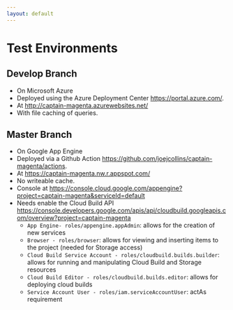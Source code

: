 ```yaml
---
layout: default
---
```

# Test Environments

## Develop Branch 

* On Microsoft Azure
* Deployed using the Azure Deployment Center <https://portal.azure.com/>.
* At <http://captain-magenta.azurewebsites.net/>
* With file caching of queries.

## Master Branch

* On Google App Engine
* Deployed via a Github Action <https://github.com/joejcollins/captain-magenta/actions>.
* At <https://captain-magenta.nw.r.appspot.com/>
* No writeable cache.
* Console at <https://console.cloud.google.com/appengine?project=captain-magenta&serviceId=default>
* Needs enable the Cloud Build API <https://console.developers.google.com/apis/api/cloudbuild.googleapis.com/overview?project=captain-magenta>
  * `App Engine- roles/appengine.appAdmin`: allows for the creation of new services
  * `Browser - roles/browser`: allows for viewing and inserting items to the project (needed for Storage access)
  * `Cloud Build Service Account - roles/cloudbuild.builds.builder`: allows for
    running and manipulating Cloud Build and Storage resources
  * `Cloud Build Editor - roles/cloudbuild.builds.editor`: allows for deploying cloud builds
  * `Service Account User - roles/iam.serviceAccountUser`: actAs requirement
